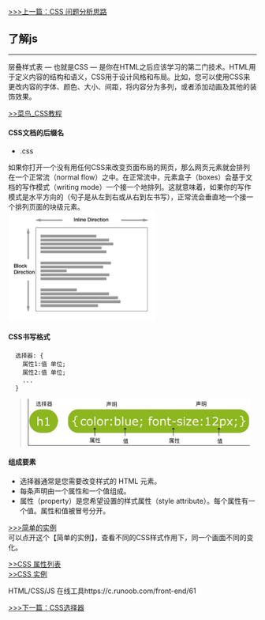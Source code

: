 [>>>上一篇：CSS 问题分析思路](../../lib/CSS/CSS问题分析思路.md)

## 了解js
---

层叠样式表 — 也就是CSS — 是你在HTML之后应该学习的第二门技术。HTML用于定义内容的结构和语义，CSS用于设计风格和布局。比如，您可以使用CSS来更改内容的字体、颜色、大小、间距，将内容分为多列，或者添加动画及其他的装饰效果。

[>>菜鸟_CSS教程](https://www.runoob.com/css/css-tutorial.html)

#### CSS文档的后缀名
- .css

如果你打开一个没有用任何CSS来改变页面布局的网页，那么网页元素就会排列在一个正常流（normal flow）之中。在正常流中，元素盒子（boxes）会基于文档的写作模式（writing mode）一个接一个地排列。这就意味着，如果你的写作模式是水平方向的（句子是从左到右或从右到左书写），正常流会垂直地一个接一个排列页面的块级元素。  
<img src="../../img/css01.png" width="300"/>

#### CSS书写格式
```
  选择器: {
    属性1:值 单位;
    属性2:值 单位;
    ...
  }
```
><img src="../../img/css02.png" width="450"/>  

#### 组成要素
- 选择器通常是您需要改变样式的 HTML 元素。  
- 每条声明由一个属性和一个值组成。  
- 属性（property）是您希望设置的样式属性（style attribute）。每个属性有一个值。属性和值被冒号分开。  

[>>>简单的实例](https://www.runoob.com/try/demo_source/demo_default.htm)  
可以点开这个【简单的实例】，查看不同的CSS样式作用下，同一个画面不同的变化。

[>>CSS 属性列表](https://www.runoob.com/cssref/css-reference.html)  
[>>CSS 实例](https://www.runoob.com/css/css-examples.html)

HTML/CSS/JS 在线工具https://c.runoob.com/front-end/61

[>>>下一篇：CSS选择器](../../lib/CSS/CSS选择器.md)
